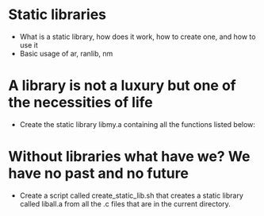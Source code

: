# Static libraries
* What is a static library, how does it work, how to create one, and how to use it
* Basic usage of ar, ranlib, nm
# A library is not a luxury but one of the necessities of life
* Create the static library libmy.a containing all the functions listed below:
# Without libraries what have we? We have no past and no future
* Create a script called create_static_lib.sh that creates a static library called liball.a from all the .c files that are in the current directory.
